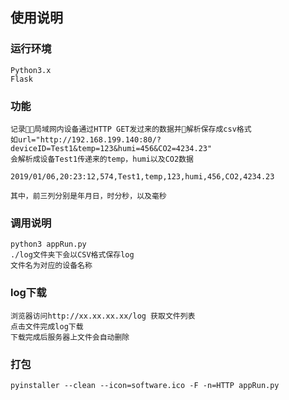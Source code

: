 ## 使用说明

### 运行环境
```
Python3.x
Flask
```
### 功能
```
记录局域网内设备通过HTTP GET发过来的数据并解析保存成csv格式
如url="http://192.168.199.140:80/?deviceID=Test1&temp=123&humi=456&CO2=4234.23"
会解析成设备Test1传递来的temp，humi以及CO2数据

2019/01/06,20:23:12,574,Test1,temp,123,humi,456,CO2,4234.23

其中，前三列分别是年月日，时分秒，以及毫秒

```

### 调用说明
```
python3 appRun.py
./log文件夹下会以CSV格式保存log
文件名为对应的设备名称
```

### log下载
```
浏览器访问http://xx.xx.xx.xx/log 获取文件列表 
点击文件完成log下载
下载完成后服务器上文件会自动删除

```

### 打包
```
pyinstaller --clean --icon=software.ico -F -n=HTTP appRun.py 
```